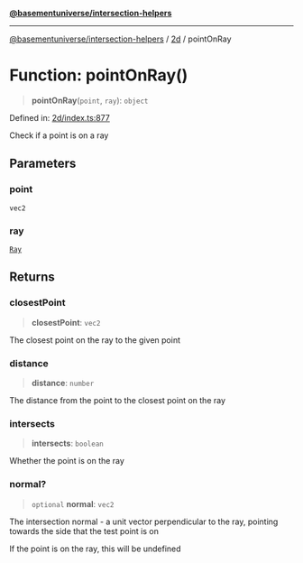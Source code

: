 [**@basementuniverse/intersection-helpers**](../../README.md)

***

[@basementuniverse/intersection-helpers](../../README.md) / [2d](../README.md) / pointOnRay

# Function: pointOnRay()

> **pointOnRay**(`point`, `ray`): `object`

Defined in: [2d/index.ts:877](https://github.com/basementuniverse/intersection-helpers/blob/a748c1cf3d5365b189253eb2878888a254b5c3a1/src/2d/index.ts#L877)

Check if a point is on a ray

## Parameters

### point

`vec2`

### ray

[`Ray`](../types/type-aliases/Ray.md)

## Returns

### closestPoint

> **closestPoint**: `vec2`

The closest point on the ray to the given point

### distance

> **distance**: `number`

The distance from the point to the closest point on the ray

### intersects

> **intersects**: `boolean`

Whether the point is on the ray

### normal?

> `optional` **normal**: `vec2`

The intersection normal - a unit vector perpendicular to the ray,
pointing towards the side that the test point is on

If the point is on the ray, this will be undefined
